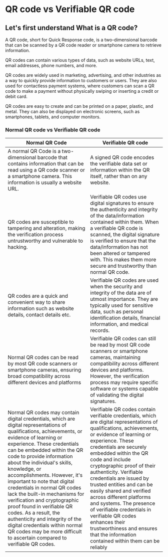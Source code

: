 # QR code vs Verifiable QR code

## Let's first understand What is a QR code?

A QR code, short for Quick Response code, is a two-dimensional barcode that can be scanned by a QR code reader or smartphone camera to retrieve information.

QR codes can contain various types of data, such as website URLs, text, email addresses, phone numbers, and more.

QR codes are widely used in marketing, advertising, and other industries as a way to quickly provide information to customers or users. They are also used for contactless payment systems, where customers can scan a QR code to make a payment without physically swiping or inserting a credit or debit card.

QR codes are easy to create and can be printed on a paper, plastic, and metal. They can also be displayed on electronic screens, such as smartphones, tablets, and computer monitors.

### Normal QR code vs Verifiable QR code

| Normal QR Code                                                                                                                                                                                                                                                                                                                                                                                                                                                                                                                                                                                                                                         | Verifiable QR code                                                                                                                                                                                                                                                                                                                                                                                                                                                                                                                                                                      |
| ------------------------------------------------------------------------------------------------------------------------------------------------------------------------------------------------------------------------------------------------------------------------------------------------------------------------------------------------------------------------------------------------------------------------------------------------------------------------------------------------------------------------------------------------------------------------------------------------------------------------------------------------------ | --------------------------------------------------------------------------------------------------------------------------------------------------------------------------------------------------------------------------------------------------------------------------------------------------------------------------------------------------------------------------------------------------------------------------------------------------------------------------------------------------------------------------------------------------------------------------------------- |
| A normal QR Code is a two-dimensional barcode that contains information that can be read using a QR code scanner or a smartphone camera. This information is usually a website URL.                                                                                                                                                                                                                                                                                                                                                                                                                                                                    | A signed QR code encodes the verifiable data set or information within the QR itself, rather than on any website.                                                                                                                                                                                                                                                                                                                                                                                                                                                                       |
| QR codes are susceptible to tampering and alteration, making the verification process untrustworthy and vulnerable to hacking.                                                                                                                                                                                                                                                                                                                                                                                                                                                                                                                         | Verifiable QR codes use digital signatures to ensure the authenticity and integrity of the data/information contained within them. When a verifiable QR code is scanned, the digital signature is verified to ensure that the data/information has not been altered or tampered with. This makes them more secure and trustworthy than normal QR code.                                                                                                                                                                                                                                  |
| QR codes are a quick and convenient way to share information such as website details, contact details etc.                                                                                                                                                                                                                                                                                                                                                                                                                                                                                                                                             | Verifiable QR codes are used when the security and integrity of the data are of utmost importance. They are typically used for sensitive data, such as personal identification details, financial information, and medical records.                                                                                                                                                                                                                                                                                                                                                     |
| Normal QR codes can be read by most QR code scanners or smartphone cameras, ensuring broad compatibility across different devices and platforms                                                                                                                                                                                                                                                                                                                                                                                                                                                                                                        | Verifiable QR codes can still be read by most QR code scanners or smartphone cameras, maintaining compatibility across different devices and platforms. However, the verification process may require specific software or systems capable of validating the digital signatures.                                                                                                                                                                                                                                                                                                        |
| Normal QR codes may contain digital credentials, which are digital representations of qualifications, achievements, or evidence of learning or experience. These credentials can be embedded within the QR code to provide information about the individual's skills, knowledge, or accomplishments. However, it's important to note that digital credentials in normal QR codes lack the built-in mechanisms for verification and cryptographic proof found in verifiable QR codes. As a result, the authenticity and integrity of the digital credentials within normal QR codes may be more difficult to ascertain compared to verifiable QR codes. | Verifiable QR codes contain verifiable credentials, which are digital representations of qualifications, achievements, or evidence of learning or experience. These credentials are securely embedded within the QR code and include cryptographic proof of their authenticity. Verifiable credentials are issued by trusted entities and can be easily shared and verified across different platforms and systems. The presence of verifiable credentials in verifiable QR codes enhances their trustworthiness and ensures that the information contained within them can be reliably |
